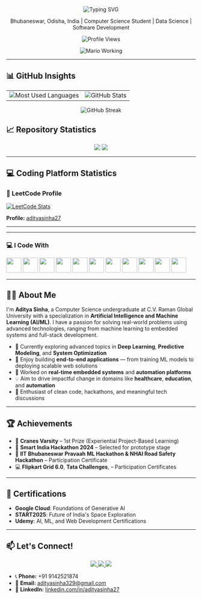 <div align="center">
  <img src="https://readme-typing-svg.herokuapp.com?font=Fira+Code&weight=500&size=28&pause=1000&color=00FF00&center=true&vCenter=true&width=600&height=100&lines=Hi+%F0%9F%91%8B%2C+I'm+Aditya+Sinha;Computer+Science+Student;Data+Science+%7C+Software+Development;Passionate+Problem+Solver" alt="Typing SVG" />
</div>

<p align="center">Bhubaneswar, Odisha, India | Computer Science Student | Data Science | Software Development </p>

<div align="center">
  <img src="https://komarev.com/ghpvc/?username=aman245002&label=Profile%20views&color=0e75b6&style=flat" alt="Profile Views" />
</div>

<p align="center">
  <img src="https://i.postimg.cc/mkyMPrV7/mario-working.gif" alt="Mario Working" style="max-width: 100%; height: auto;">
</p>

---

## 📊 GitHub Insights

<div align="center">
  <table>
    <tr>
      <td>
        <img src="https://github-readme-stats.vercel.app/api/top-langs/?username=adityasinha27&layout=compact&theme=default" alt="Most Used Languages" />
      </td>
      <td>
        <img src="https://github-readme-stats.vercel.app/api?username=adityasinha27&show_icons=true&theme=default" alt="GitHub Stats" />
      </td>
    </tr>
  </table>
</div>

<div align="center">
  <img src="https://github-readme-streak-stats.herokuapp.com/?user=adityasinha27&theme=dark&hide_border=true" alt="GitHub Streak" />
</div>

## 📈 Repository Statistics

<div align="center">
  <img src="https://github-profile-summary-cards.vercel.app/api/cards/profile-details?username=adityasinha27&theme=github_dark" />
  <img src="https://github-profile-summary-cards.vercel.app/api/cards/most-commit-language?username=adityasinha27&theme=github_dark" />
</div>

---

## 💻 Coding Platform Statistics

### 🧮 LeetCode Profile

[![LeetCode Stats](https://leetcard.jacoblin.cool/adityasinha27?theme=dark&font=baloo&ext=contest)](https://leetcode.com/u/adityasinha27/)

**Profile:** [adityasinha27](https://leetcode.com/u/adityasinha27/)

---





---


### 💻 I Code With

<div align="left">
  <img src="https://cdn.jsdelivr.net/gh/devicons/devicon/icons/c/c-original.svg" height="40" />
  <img src="https://cdn.jsdelivr.net/gh/devicons/devicon/icons/cplusplus/cplusplus-original.svg" height="40" />
  <img src="https://cdn.jsdelivr.net/gh/devicons/devicon/icons/java/java-original.svg" height="40" />
  <img src="https://cdn.jsdelivr.net/gh/devicons/devicon/icons/python/python-original.svg" height="40" />
  <img src="https://cdn.jsdelivr.net/gh/devicons/devicon/icons/javascript/javascript-original.svg" height="40" />
  <img src="https://cdn.jsdelivr.net/gh/devicons/devicon/icons/html5/html5-original.svg" height="40" />
  <img src="https://cdn.jsdelivr.net/gh/devicons/devicon/icons/css3/css3-original.svg" height="40" />
  <img src="https://cdn.jsdelivr.net/gh/devicons/devicon/icons/react/react-original.svg" height="40" />
  <img src="https://cdn.jsdelivr.net/gh/devicons/devicon/icons/nodejs/nodejs-original.svg" height="40" />
  <img src="https://cdn.jsdelivr.net/gh/devicons/devicon/icons/mysql/mysql-original.svg" height="40" />
  <img src="https://cdn.jsdelivr.net/gh/devicons/devicon/icons/mongodb/mongodb-original.svg" height="40" />
</div>

---



## 👨‍💻 About Me

I'm **Aditya Sinha**, a Computer Science undergraduate at C.V. Raman Global University with a specialization in **Artificial Intelligence and Machine Learning (AI/ML)**. I have a passion for solving real-world problems using advanced technologies, ranging from machine learning to embedded systems and full-stack development.

- 🔭 Currently exploring advanced topics in **Deep Learning**, **Predictive Modeling**, and **System Optimization**
- 🚀 Enjoy building **end-to-end applications** — from training ML models to deploying scalable web solutions
- 🤖 Worked on **real-time embedded systems** and **automation platforms**
- 💡 Aim to drive impactful change in domains like **healthcare**, **education**, and **automation**
- 🧠 Enthusiast of clean code, hackathons, and meaningful tech discussions

---

## 🏆 Achievements

- 🏅 **Cranes Varsity** – 1st Prize (Experiential Project-Based Learning)
- 🌟 **Smart India Hackathon 2024** – Selected for prototype stage
- 🤖 **IIT Bhubaneswar Pravaah ML Hackathon & NHAI Road Safety Hackathon** – Participation Certificate
- 💻 **Flipkart Grid 6.0**, **Tata Challenges**, – Participation Certificates

---

## 📜 Certifications

- **Google Cloud**: Foundations of Generative AI
- **START2025**: Future of India's Space Exploration
- **Udemy**: AI, ML, and Web Development Certifications

---

## 📫 Let's Connect!

<div align="center">
  <a href="mailto:adityasinha329@gmail.com">
    <img src="https://img.shields.io/badge/Gmail-D14836?style=for-the-badge&logo=gmail&logoColor=white" />
  </a>
  <a href="https://www.linkedin.com/in/aditya-sinha-58b468274/">
    <img src="https://img.shields.io/badge/LinkedIn-0077B5?style=for-the-badge&logo=linkedin&logoColor=white" />
  </a>

  <a href="https://leetcode.com/u/adityasinha27/">
    <img src="https://img.shields.io/badge/LeetCode-000000?style=for-the-badge&logo=leetcode&logoColor=gold" />
  </a>
</div>

- 📞 **Phone:** +91 9142521874
- 📧 **Email:** [adityasinha329@gmail.com](mailto:adityasinha329@gmail.com)
- 💼 **LinkedIn:** [linkedin.com/in/adityasinha27](https://www.linkedin.com/in/aditya-sinha-58b468274/)
